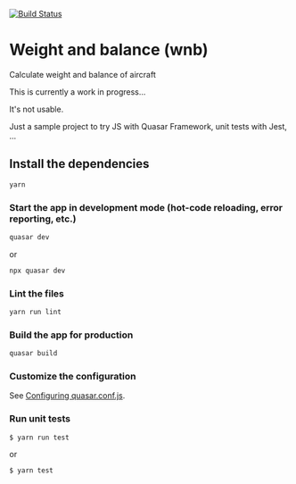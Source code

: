 [![Build Status](https://travis-ci.com/scls19fr/wnb.svg?token=AxFMWH2Sp4p3U9AyAyZs&branch=master)](https://travis-ci.com/scls19fr/wnb)

# Weight and balance (wnb)

Calculate weight and balance of aircraft

This is currently a work in progress...

It's not usable.

Just a sample project to try JS with Quasar Framework, unit tests with Jest, ...

## Install the dependencies
```bash
yarn
```

### Start the app in development mode (hot-code reloading, error reporting, etc.)
```bash
quasar dev
```

or

```bash
npx quasar dev
```

### Lint the files
```bash
yarn run lint
```

### Build the app for production
```bash
quasar build
```

### Customize the configuration
See [Configuring quasar.conf.js](https://quasar.dev/quasar-cli/quasar-conf-js).

### Run unit tests
```bash
$ yarn run test
```

or 

```bash
$ yarn test
```
